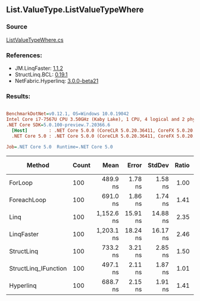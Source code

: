 ﻿## List.ValueType.ListValueTypeWhere

### Source
[ListValueTypeWhere.cs](../LinqBenchmarks/List/ValueType/ListValueTypeWhere.cs)

### References:
- JM.LinqFaster: [1.1.2](https://www.nuget.org/packages/JM.LinqFaster/1.1.2)
- StructLinq.BCL: [0.19.1](https://www.nuget.org/packages/StructLinq.BCL/0.19.1)
- NetFabric.Hyperlinq: [3.0.0-beta21](https://www.nuget.org/packages/NetFabric.Hyperlinq/3.0.0-beta21)

### Results:
``` ini

BenchmarkDotNet=v0.12.1, OS=Windows 10.0.19042
Intel Core i7-7567U CPU 3.50GHz (Kaby Lake), 1 CPU, 4 logical and 2 physical cores
.NET Core SDK=5.0.100-preview.7.20366.6
  [Host]        : .NET Core 5.0.0 (CoreCLR 5.0.20.36411, CoreFX 5.0.20.36411), X64 RyuJIT
  .NET Core 5.0 : .NET Core 5.0.0 (CoreCLR 5.0.20.36411, CoreFX 5.0.20.36411), X64 RyuJIT

Job=.NET Core 5.0  Runtime=.NET Core 5.0  

```
|               Method | Count |       Mean |    Error |   StdDev | Ratio | RatioSD |  Gen 0 | Gen 1 | Gen 2 | Allocated | Code Size | CacheMisses/Op | BranchMispredictions/Op |
|--------------------- |------ |-----------:|---------:|---------:|------:|--------:|-------:|------:|------:|----------:|----------:|---------------:|------------------------:|
|              ForLoop |   100 |   489.9 ns |  1.78 ns |  1.58 ns |  1.00 |    0.00 |      - |     - |     - |         - |     347 B |              0 |                       0 |
|          ForeachLoop |   100 |   691.0 ns |  1.86 ns |  1.74 ns |  1.41 |    0.01 |      - |     - |     - |         - |     626 B |              0 |                       0 |
|                 Linq |   100 | 1,152.6 ns | 15.91 ns | 14.88 ns |  2.35 |    0.03 | 0.0648 |     - |     - |     136 B |    1107 B |              2 |                       1 |
|           LinqFaster |   100 | 1,203.1 ns | 18.24 ns | 16.17 ns |  2.46 |    0.04 | 2.4433 |     - |     - |    5112 B |    1030 B |              7 |                       3 |
|           StructLinq |   100 |   733.2 ns |  3.21 ns |  2.85 ns |  1.50 |    0.01 |      - |     - |     - |         - |     967 B |              0 |                       1 |
| StructLinq_IFunction |   100 |   497.1 ns |  2.11 ns |  1.87 ns |  1.01 |    0.01 |      - |     - |     - |         - |     669 B |              0 |                       0 |
|            Hyperlinq |   100 |   688.7 ns |  2.15 ns |  1.91 ns |  1.41 |    0.01 |      - |     - |     - |         - |    1067 B |              0 |                       1 |
